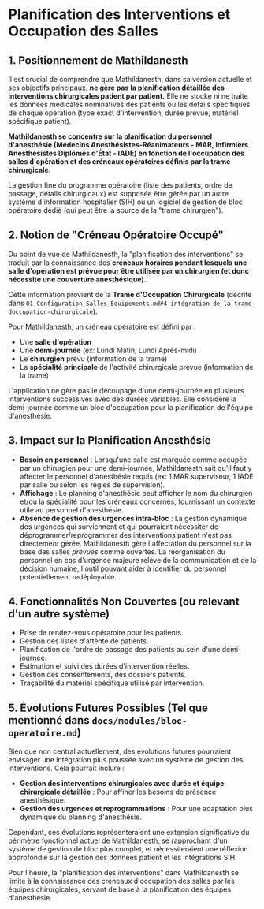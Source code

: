 # Planification des Interventions et Occupation des Salles

## 1. Positionnement de Mathildanesth

Il est crucial de comprendre que Mathildanesth, dans sa version actuelle et ses objectifs principaux, **ne gère pas la planification détaillée des interventions chirurgicales patient par patient.** Elle ne stocke ni ne traite les données médicales nominatives des patients ou les détails spécifiques de chaque opération (type exact d'intervention, durée prévue, matériel spécifique patient).

**Mathildanesth se concentre sur la planification du personnel d'anesthésie (Médecins Anesthésistes-Réanimateurs - MAR, Infirmiers Anesthésistes Diplômés d'État - IADE) en fonction de l'occupation des salles d'opération et des créneaux opératoires définis par la trame chirurgicale.**

La gestion fine du programme opératoire (liste des patients, ordre de passage, détails chirurgicaux) est supposée être gérée par un autre système d'information hospitalier (SIH) ou un logiciel de gestion de bloc opératoire dédié (qui peut être la source de la "trame chirurgien").

## 2. Notion de "Créneau Opératoire Occupé"

Du point de vue de Mathildanesth, la "planification des interventions" se traduit par la connaissance des **créneaux horaires pendant lesquels une salle d'opération est prévue pour être utilisée par un chirurgien (et donc nécessite une couverture anesthésique).**

Cette information provient de la **Trame d'Occupation Chirurgicale** (décrite dans `01_Configuration_Salles_Equipements.md#4-intégration-de-la-trame-doccupation-chirurgicale`).

Pour Mathildanesth, un créneau opératoire est défini par :
- Une **salle d'opération**
- Une **demi-journée** (ex: Lundi Matin, Lundi Après-midi)
- Le **chirurgien** prévu (information de la trame)
- La **spécialité principale** de l'activité chirurgicale prévue (information de la trame)

L'application ne gère pas le découpage d'une demi-journée en plusieurs interventions successives avec des durées variables. Elle considère la demi-journée comme un bloc d'occupation pour la planification de l'équipe d'anesthésie.

## 3. Impact sur la Planification Anesthésie

- **Besoin en personnel** : Lorsqu'une salle est marquée comme occupée par un chirurgien pour une demi-journée, Mathildanesth sait qu'il faut y affecter le personnel d'anesthésie requis (ex: 1 MAR superviseur, 1 IADE par salle ou selon les règles de supervision).
- **Affichage** : Le planning d'anesthésie peut afficher le nom du chirurgien et/ou la spécialité pour les créneaux concernés, fournissant un contexte utile au personnel d'anesthésie.
- **Absence de gestion des urgences intra-bloc** : La gestion dynamique des urgences qui surviennent et qui pourraient nécessiter de déprogrammer/reprogrammer des interventions patient n'est pas directement gérée. Mathildanesth gère l'affectation du personnel sur la base des salles *prévues* comme ouvertes. La réorganisation du personnel en cas d'urgence majeure relève de la communication et de la décision humaine, l'outil pouvant aider à identifier du personnel potentiellement redéployable.

## 4. Fonctionnalités Non Couvertes (ou relevant d'un autre système)

- Prise de rendez-vous opératoire pour les patients.
- Gestion des listes d'attente de patients.
- Planification de l'ordre de passage des patients au sein d'une demi-journée.
- Estimation et suivi des durées d'intervention réelles.
- Gestion des consentements, des dossiers patients.
- Traçabilité du matériel spécifique utilisé par intervention.

## 5. Évolutions Futures Possibles (Tel que mentionné dans `docs/modules/bloc-operatoire.md`)

Bien que non central actuellement, des évolutions futures pourraient envisager une intégration plus poussée avec un système de gestion des interventions. Cela pourrait inclure :

- **Gestion des interventions chirurgicales avec durée et équipe chirurgicale détaillée** : Pour affiner les besoins de présence anesthésique.
- **Gestion des urgences et reprogrammations** : Pour une adaptation plus dynamique du planning d'anesthésie.

Cependant, ces évolutions représenteraient une extension significative du périmètre fonctionnel actuel de Mathildanesth, se rapprochant d'un système de gestion de bloc plus complet, et nécessiteraient une réflexion approfondie sur la gestion des données patient et les intégrations SIH.

Pour l'heure, la "planification des interventions" dans Mathildanesth se limite à la connaissance des créneaux d'occupation des salles par les équipes chirurgicales, servant de base à la planification des équipes d'anesthésie. 